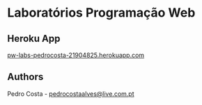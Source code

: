 # Laboratórios Programação Web

## Heroku App

[pw-labs-pedrocosta-21904825.herokuapp.com](https://pw-labs-pedrocosta-21904825.herokuapp.com/)

## Authors

Pedro Costa - pedrocostaalves@live.com.pt